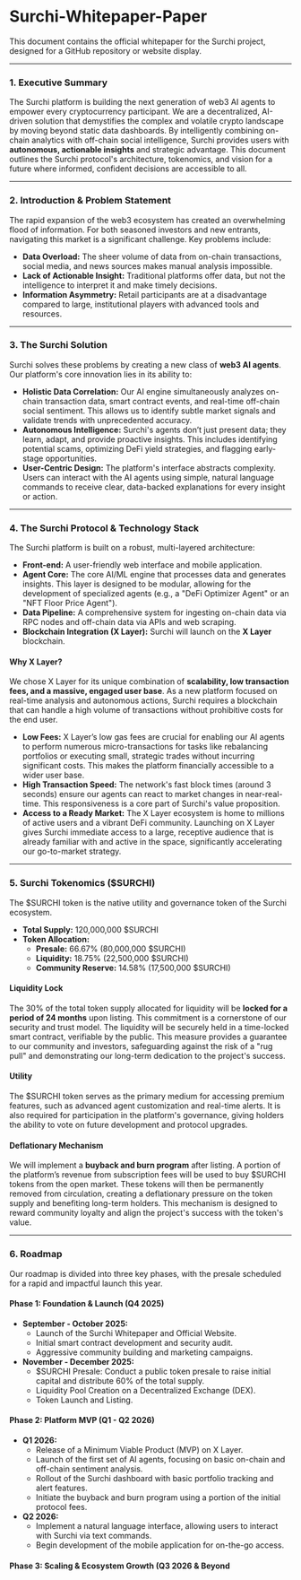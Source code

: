 # Surchi-Whitepaper-Paper

This document contains the official whitepaper for the Surchi project, designed for a GitHub repository or website display.

***

### 1. Executive Summary

The Surchi platform is building the next generation of web3 AI agents to empower every cryptocurrency participant. We are a decentralized, AI-driven solution that demystifies the complex and volatile crypto landscape by moving beyond static data dashboards. By intelligently combining on-chain analytics with off-chain social intelligence, Surchi provides users with **autonomous, actionable insights** and strategic advantage. This document outlines the Surchi protocol's architecture, tokenomics, and vision for a future where informed, confident decisions are accessible to all.

***

### 2. Introduction & Problem Statement

The rapid expansion of the web3 ecosystem has created an overwhelming flood of information. For both seasoned investors and new entrants, navigating this market is a significant challenge. Key problems include:

* **Data Overload:** The sheer volume of data from on-chain transactions, social media, and news sources makes manual analysis impossible.
* **Lack of Actionable Insight:** Traditional platforms offer data, but not the intelligence to interpret it and make timely decisions.
* **Information Asymmetry:** Retail participants are at a disadvantage compared to large, institutional players with advanced tools and resources.

***

### 3. The Surchi Solution

Surchi solves these problems by creating a new class of **web3 AI agents**. Our platform's core innovation lies in its ability to:

* **Holistic Data Correlation:** Our AI engine simultaneously analyzes on-chain transaction data, smart contract events, and real-time off-chain social sentiment. This allows us to identify subtle market signals and validate trends with unprecedented accuracy.
* **Autonomous Intelligence:** Surchi's agents don’t just present data; they learn, adapt, and provide proactive insights. This includes identifying potential scams, optimizing DeFi yield strategies, and flagging early-stage opportunities.
* **User-Centric Design:** The platform's interface abstracts complexity. Users can interact with the AI agents using simple, natural language commands to receive clear, data-backed explanations for every insight or action.

***

### 4. The Surchi Protocol & Technology Stack

The Surchi platform is built on a robust, multi-layered architecture:

* **Front-end:** A user-friendly web interface and mobile application.
* **Agent Core:** The core AI/ML engine that processes data and generates insights. This layer is designed to be modular, allowing for the development of specialized agents (e.g., a "DeFi Optimizer Agent" or an "NFT Floor Price Agent").
* **Data Pipeline:** A comprehensive system for ingesting on-chain data via RPC nodes and off-chain data via APIs and web scraping.
* **Blockchain Integration (X Layer):** Surchi will launch on the **X Layer** blockchain.

#### Why X Layer?

We chose X Layer for its unique combination of **scalability, low transaction fees, and a massive, engaged user base**. As a new platform focused on real-time analysis and autonomous actions, Surchi requires a blockchain that can handle a high volume of transactions without prohibitive costs for the end user.

* **Low Fees:** X Layer’s low gas fees are crucial for enabling our AI agents to perform numerous micro-transactions for tasks like rebalancing portfolios or executing small, strategic trades without incurring significant costs. This makes the platform financially accessible to a wider user base.
* **High Transaction Speed:** The network's fast block times (around 3 seconds) ensure our agents can react to market changes in near-real-time. This responsiveness is a core part of Surchi's value proposition.
* **Access to a Ready Market:** The X Layer ecosystem is home to millions of active users and a vibrant DeFi community. Launching on X Layer gives Surchi immediate access to a large, receptive audience that is already familiar with and active in the space, significantly accelerating our go-to-market strategy.

***

### 5. Surchi Tokenomics ($SURCHI)

The $SURCHI token is the native utility and governance token of the Surchi ecosystem.

* **Total Supply:** 120,000,000 $SURCHI
* **Token Allocation:**
    * **Presale:** 66.67% (80,000,000 $SURCHI)
    * **Liquidity:** 18.75% (22,500,000 $SURCHI)
    * **Community Reserve:** 14.58% (17,500,000 $SURCHI)

#### Liquidity Lock

The 30% of the total token supply allocated for liquidity will be **locked for a period of 24 months** upon listing. This commitment is a cornerstone of our security and trust model. The liquidity will be securely held in a time-locked smart contract, verifiable by the public. This measure provides a guarantee to our community and investors, safeguarding against the risk of a "rug pull" and demonstrating our long-term dedication to the project's success.

#### Utility

The $SURCHI token serves as the primary medium for accessing premium features, such as advanced agent customization and real-time alerts. It is also required for participation in the platform's governance, giving holders the ability to vote on future development and protocol upgrades.

#### Deflationary Mechanism

We will implement a **buyback and burn program** after listing. A portion of the platform’s revenue from subscription fees will be used to buy $SURCHI tokens from the open market. These tokens will then be permanently removed from circulation, creating a deflationary pressure on the token supply and benefiting long-term holders. This mechanism is designed to reward community loyalty and align the project's success with the token's value.

***

### 6. Roadmap

Our roadmap is divided into three key phases, with the presale scheduled for a rapid and impactful launch this year.

#### Phase 1: Foundation & Launch (Q4 2025)

* **September - October 2025:**
    * Launch of the Surchi Whitepaper and Official Website.
    * Initial smart contract development and security audit.
    * Aggressive community building and marketing campaigns.
* **November - December 2025:**
    * $SURCHI Presale: Conduct a public token presale to raise initial capital and distribute 60% of the total supply.
    * Liquidity Pool Creation on a Decentralized Exchange (DEX).
    * Token Launch and Listing.

#### Phase 2: Platform MVP (Q1 - Q2 2026)

* **Q1 2026:**
    * Release of a Minimum Viable Product (MVP) on X Layer.
    * Launch of the first set of AI agents, focusing on basic on-chain and off-chain sentiment analysis.
    * Rollout of the Surchi dashboard with basic portfolio tracking and alert features.
    * Initiate the buyback and burn program using a portion of the initial protocol fees.
* **Q2 2026:**
    * Implement a natural language interface, allowing users to interact with Surchi via text commands.
    * Begin development of the mobile application for on-the-go access.

#### Phase 3: Scaling & Ecosystem Growth (Q3 2026 & Beyond
